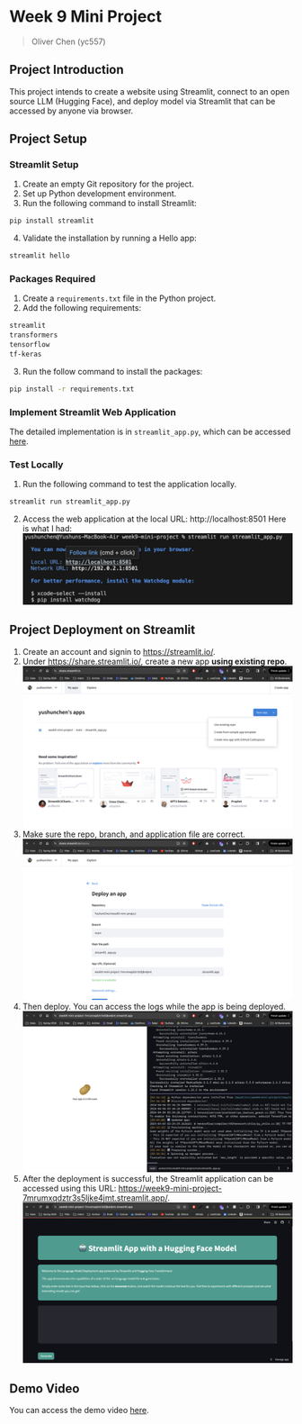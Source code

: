 # Week 9 Mini Project
> Oliver Chen (yc557)

## Project Introduction
This project intends to create a website using Streamlit, connect to an open source LLM (Hugging Face), and deploy model via Streamlit  that can be accessed by anyone via browser.

## Project Setup
### Streamlit Setup
1. Create an empty Git repository for the project.
2. Set up Python development environment.
3. Run the following command to install Streamlit:
```bash
pip install streamlit
```
4. Validate the installation by running a Hello app:
```bash
streamlit hello
```

### Packages Required
1. Create a `requirements.txt` file in the Python project.
2. Add the following requirements:
```txt
streamlit 
transformers
tensorflow
tf-keras
```
3. Run the follow command to install the packages:
```bash
pip install -r requirements.txt
```
### Implement Streamlit Web Application
The detailed implementation is in `streamlit_app.py`, which can be accessed [here](./streamlit_app.py).

### Test Locally
1. Run the following command to test the application locally.
```bash
streamlit run streamlit_app.py
```
2. Access the web application at the local URL: http://localhost:8501
Here is what I had:
![11](./images/11.png)

## Project Deployment on Streamlit

1. Create an account and signin to https://streamlit.io/.
2. Under https://share.streamlit.io/, create a new app **using existing repo**.
![1](./images/1.png)
3. Make sure the repo, branch, and application file are correct. 
![2](./images/2.png)
4. Then deploy. You can access the logs while the app is being deployed.
![3](./images/3.png)
5. After the deployment is successful, the Streamlit application can be accessed using this URL: https://week9-mini-project-7mrumxqdztr3s5ljke4jmt.streamlit.app/.
![4](./images/4.png)

## Demo Video
You can access the demo video [here](./images/demo.mp4).